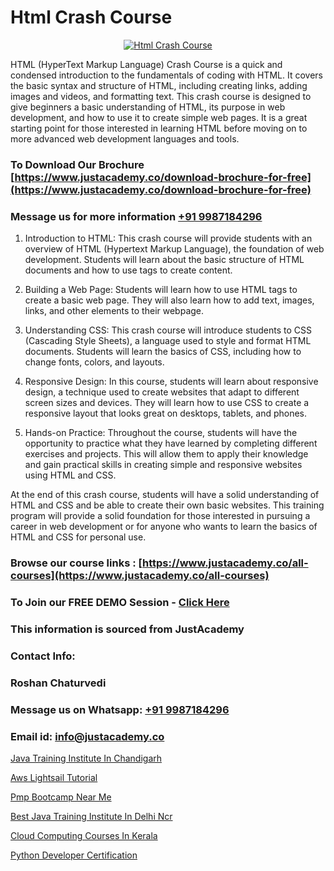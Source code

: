 # Html Crash Course

<p align="center">
  <a href="https://justacademy.co/course-detail/html-training">
    <img src="https://justacademy.co/storage2/course_image/1676636567_course_image.webp" alt="Html Crash Course">
  </a>
</p>


HTML (HyperText Markup Language) Crash Course is a quick and condensed introduction to the fundamentals of coding with HTML. It covers the basic syntax and structure of HTML, including creating links, adding images and videos, and formatting text. This crash course is designed to give beginners a basic understanding of HTML, its purpose in web development, and how to use it to create simple web pages. It is a great starting point for those interested in learning HTML before moving on to more advanced web development languages and tools.
### To Download Our Brochure [https://www.justacademy.co/download-brochure-for-free](https://www.justacademy.co/download-brochure-for-free)
### Message us for more information [+91 9987184296](https://api.whatsapp.com/send?phone=919987184296)
1) Introduction to HTML: This crash course will provide students with an overview of HTML (Hypertext Markup Language), the foundation of web development. Students will learn about the basic structure of HTML documents and how to use tags to create content.

2) Building a Web Page: Students will learn how to use HTML tags to create a basic web page. They will also learn how to add text, images, links, and other elements to their webpage.

3) Understanding CSS: This crash course will introduce students to CSS (Cascading Style Sheets), a language used to style and format HTML documents. Students will learn the basics of CSS, including how to change fonts, colors, and layouts.

4) Responsive Design: In this course, students will learn about responsive design, a technique used to create websites that adapt to different screen sizes and devices. They will learn how to use CSS to create a responsive layout that looks great on desktops, tablets, and phones.

5) Hands-on Practice: Throughout the course, students will have the opportunity to practice what they have learned by completing different exercises and projects. This will allow them to apply their knowledge and gain practical skills in creating simple and responsive websites using HTML and CSS.

At the end of this crash course, students will have a solid understanding of HTML and CSS and be able to create their own basic websites. This training program will provide a solid foundation for those interested in pursuing a career in web development or for anyone who wants to learn the basics of HTML and CSS for personal use.

### Browse our course links : [https://www.justacademy.co/all-courses](https://www.justacademy.co/all-courses) 
### To Join our FREE DEMO Session - [Click Here](https://www.justacademy.co/register-for-course-demo)


### This information is sourced from JustAcademy
### Contact Info:
### Roshan Chaturvedi
### Message us on Whatsapp: [+91 9987184296](https://api.whatsapp.com/send?phone=919987184296)
### Email id: [info@justacademy.co](mailto:info@justacademy.co)
                
[Java Training Institute In Chandigarh](https://www.linkedin.com/pulse/java-training-institute-chandigarh-justacademy-pune-geime?trackingId=ywv3B43dp7w67VYDjW%2F43w%3D%3D&lipi=urn%3Ali%3Apage%3Ad_flagship3_company_admin%3BGzpHiwsYRr22lJjP82PYtA%3D%3D)

[Aws Lightsail Tutorial](https://www.linkedin.com/pulse/aws-lightsail-tutorial-justacademy-jaipur-y5ive?trackingId=lHRiCt9JtAyAY0ovq5nLpw%3D%3D&lipi=urn%3Ali%3Apage%3Ad_flagship3_company_admin%3Bm6yRfzdhTJS77sF6jePtsg%3D%3D)

[Pmp Bootcamp Near Me](https://medium.com/@kumarishimmi99/pmp-bootcamp-near-me-0beba5830420)

[Best Java Training Institute In Delhi Ncr](https://medium.com/@mistersumit961/best-java-training-institute-in-delhi-ncr-5e5746191393)

[Cloud Computing Courses In Kerala](https://justacademyin.github.io/justacademy/cloud-computing-courses-in-kerala)

[Python Developer Certification](https://justacademyin.github.io/justacademy/python-developer-certification)

